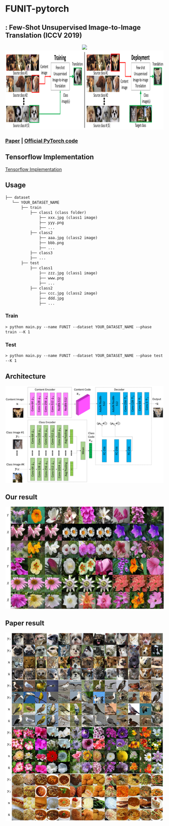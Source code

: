 # FUNIT-pytorch
## : Few-Shot Unsupervised Image-to-Image Translation (ICCV 2019)

<div align="center">
 <img src="./assets/animal.gif">
 <img src="./assets/process.png" height=250>
</div>

### [Paper](https://arxiv.org/abs/1905.01723) | [Official PyTorch code](https://github.com/NVlabs/FUNIT)

## Tensorflow Implementation
[Tensorflow Implementation](https://github.com/taki0112/FUNIT-Tensorflow)

## Usage
```
├── dataset
   └── YOUR_DATASET_NAME
       ├── train
           ├── class1 (class folder)
               ├── xxx.jpg (class1 image)
               ├── yyy.png
               ├── ...
           ├── class2
               ├── aaa.jpg (class2 image)
               ├── bbb.png
               ├── ...
           ├── class3
           ├── ...
       ├── test
           ├── class1
               ├── zzz.jpg (class1 image)
               ├── www.png
               ├── ...
           ├── class2
               ├── ccc.jpg (class2 image)
               ├── ddd.jpg
               ├── ...
```

### Train
```
> python main.py --name FUNIT --dataset YOUR_DATASET_NAME --phase train --K 1
```

### Test
```
> python main.py --name FUNIT --dataset YOUR_DATASET_NAME --phase test --K 1
```

## Architecture
![architecture](./assets/architecture.png)

## Our result
![our_result](./assets/our_result.jpg)

## Paper result
![paper_result](./assets/funit_example.jpg)
